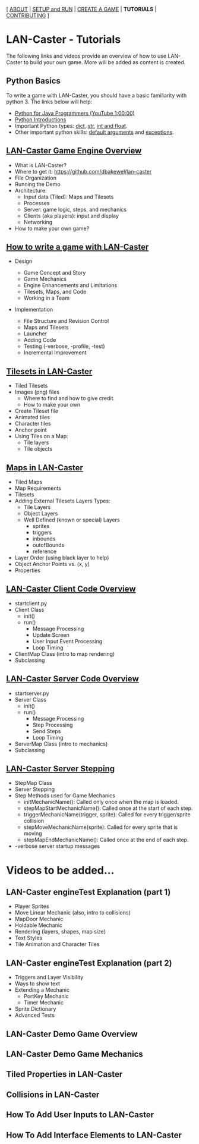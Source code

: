 [ [ABOUT](README.md) | [SETUP and RUN](SETUP.md) | [CREATE A GAME](CREATE.md) | **TUTORIALS** | [CONTRIBUTING](CONTRIBUTING.md) ]

# LAN-Caster - Tutorials

The following links and videos provide an overview of how to use LAN-Caster to build your own game. More will be added as content is created.

## Python Basics

To write a game with LAN-Caster, you should have a basic familiarity with python 3. The links below will help:

* [Python for Java Programmers (YouTube 1:00:00)](https://www.youtube.com/watch?v=xLovcfIugy8)
* [Python Introductions](https://docs.python-guide.org/intro/learning/)
* Important Python types: [dict](https://docs.python.org/3/tutorial/datastructures.html#dictionaries), [str](https://docs.python.org/3/library/stdtypes.html#text-sequence-type-str), [int and float](https://docs.python.org/3/library/stdtypes.html#numeric-types-int-float-complex).
* Other important python skills: [default arguments](https://www.geeksforgeeks.org/default-arguments-in-python/) and [exceptions](https://docs.python.org/3/tutorial/errors.html). 

## [LAN-Caster Game Engine Overview](https://youtu.be/jUvnkdJJ1os)
* What is LAN-Caster?
* Where to get it: https://github.com/dbakewel/lan-caster
* File Organization
* Running the Demo
* Architecture:
  * Input data (Tiled): Maps and Tilesets
  * Processes
  * Server: game logic, steps, and mechanics
  * Clients (aka players): input and display 
  * Networking
* How to make your own game?

## [How to write a game with LAN-Caster](https://youtu.be/S1vMXXxbLMw)
* Design
  * Game Concept and Story
  * Game Mechanics
  * Engine Enhancements and Limitations
  * Tilesets, Maps, and Code
  * Working in a Team

* Implementation
  * File Structure and Revision Control
  * Maps and Tilesets
  * Launcher
  * Adding Code
  * Testing (-verbose, -profile, -test)
  * Incremental Improvement

## [Tilesets in LAN-Caster](https://youtu.be/Ays2itJTVPY)
* Tiled Tilesets 
* Images (png) files
  * Where to find and how to give credit.
  * How to make your own
* Create Tileset file
* Animated tiles
* Character tiles
* Anchor point
* Using Tiles on a Map:
  * Tile layers
  * Tile objects

## [Maps in LAN-Caster](https://youtu.be/W3ni7JxcZiI)
* Tiled Maps
* Map Requirements
* Tilesets
* Adding External Tilesets
Layers Types:
  * Tile Layers
  * Object Layers
  * Well Defined (known or special) Layers
    * sprites
    * triggers
    * inbounds
    * outofBounds
    * reference
* Layer Order (using black layer to help)
* Object Anchor Points vs. (x, y)
* Properties

## [LAN-Caster Client Code Overview](https://youtu.be/ccoLowFDico)
* startclient.py
* Client Class
  * init()
  * run()
    * Message Processing
    * Update Screen
    * User Input Event Processing
    * Loop Timing
* ClientMap Class (intro to map rendering)
* Subclassing

## [LAN-Caster Server Code Overview](https://youtu.be/6rHjjfqX-YY)
* startserver.py
* Server Class
  * init()
  * run()
    * Message Processing
    * Step Processing
    * Send Steps
    * Loop Timing
* ServerMap Class (intro to mechanics)
* Subclassing

## [LAN-Caster Server Stepping](https://youtu.be/vB2HY1xLVAg)
* StepMap Class
* Server Stepping
* Step Methods used for Game Mechanics
  * initMechanicName(): Called only once when the map is loaded.
  * stepMapStartMechanicName(): Called once at the start of each step.
  * triggerMechanicName(trigger, sprite): Called for every trigger/sprite collision
  * stepMoveMechanicName(sprite): Called for every sprite that is moving
  * stepMapEndMechanicName(): Called once at the end of each step.
* -verbose server startup messages

# Videos to be added...

## LAN-Caster engineTest Explanation (part 1)
* Player Sprites
* Move Linear Mechanic (also, intro to collisions)
* MapDoor Mechanic
* Holdable Mechanic
* Rendering (layers, shapes, map size)
* Text Styles
* Tile Animation and Character Tiles

## LAN-Caster engineTest Explanation (part 2)
* Triggers and Layer Visibility
* Ways to show text
* Extending a Mechanic
  * PortKey Mechanic
  * Timer Mechanic
* Sprite Dictionary
* Advanced Tests

## LAN-Caster Demo Game Overview

## LAN-Caster Demo Game Mechanics

## Tiled Properties in LAN-Caster

## Collisions in LAN-Caster

## How To Add User Inputs to LAN-Caster

## How To Add Interface Elements to LAN-Caster